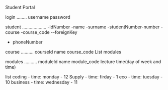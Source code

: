 Student Portal

login
........
username
password

student
...................
-idNumber
-name
-surname
-studentNumber-number
-course
-course_code --foreignKey
- phoneNumber

course
..........
courseId
name
course_code
List<module> modules

modules
..........
moduleId
name
module_code
lecture
time(day of week and time)















list
coding - time: monday - 12
Supply - time: firday - 1 
eco - time: tuesday - 10
business - time: wednesday -  11


